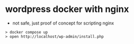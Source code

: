 # wordpress docker with nginx

- not safe, just proof of concept for scripting nginx
```
> docker compose up
> open http://localhost/wp-admin/install.php
```